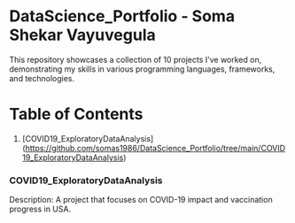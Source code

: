 # DataScience_Portfolio - Soma Shekar Vayuvegula

This repository showcases a collection of 10 projects I've worked on, demonstrating my skills in various programming languages, frameworks, and technologies.

# Table of Contents

1. [COVID19_ExploratoryDataAnalysis] (https://github.com/somas1986/DataScience_Portfolio/tree/main/COVID19_ExploratoryDataAnalysis)

### COVID19_ExploratoryDataAnalysis

Description: A project that focuses on COVID-19 impact and vaccination progress in USA.
